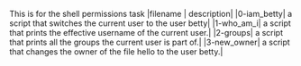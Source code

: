 This is for the shell permissions task
|filename | description|
|0-iam\_betty| a script that switches the current user to the user betty|
|1-who\_am\_i| a script that prints the effective username of the current user.|
|2-groups| a script that prints all the groups the current user is part of.|
|3-new\_owner| a script that changes the owner of the file hello to the user betty.|
